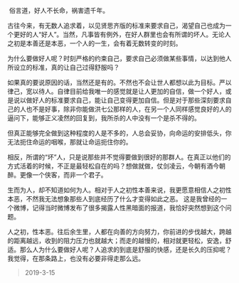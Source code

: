 ​	俗言道，好人不长命，祸害遗千年。

​	古往今来，有无数人追求着，以见贤思齐版的标准来要求自己，渴望自己也成为一个更好的人“好人”。当然，凡事皆有例外，在好人群里也会有所谓的坏人。无论人之初是本善还是本恶，一个人的一生，会有着无数转变的时刻。

​	为什么要做好人呢？时刻严格的约束自己，要求自己必须做某些事情，以达到他人所设立的标准，真的让自己过得舒服吗？

​	如果真的要说原因的话，当然还是有的。不然也不会让世人都想以此为目标。严以律己，宽以待人。自律目前给我唯一的感觉就是让人更加的自信，做一个好人，或是说以做好人的标准要求自己，能让自己变得更加自信。但是对于那些深刻要求自己的人也不是好事，除非你能做洪七公那样的人，在另一个人同样感觉良好的人的逼问下，能够正义凌然的回复到，我所杀的人中没有一个是杀不得的。

​	但真正能够完全做到这种程度的人是不多的，人总会妥协，向命运的安排低头，你无法扼住命运的咽喉，那就让命运扼住你的。

​	相反，所谓的“坏”人，只是说那些并不觉得要做到很好的那群人。在真正以他们的方式活着的时候，不正是最轻松自在的吗？想做就做，仗剑凌云，今朝有酒今朝醉。更像一个侠客，而非一个君子。

​	生而为人，却不知道如何为人。相对于人之初性本善来说，我更愿意相信人之初性本恶，不然我无法想象那些人到底经历了什么才变得如此之恶。 这是我曾经的一个微博，记得当时微博发布了很多揭露人性黑暗面的报道，我恰好突然想到这个问题。

​	人之初，性本恶。往后余生里，人都在向善的方向努力，你前进的步伐越大，跨越的距离越远，收到的阻力压力也就越大；而走的越慢的，相对就更轻松，安逸，舒适。那么人为什么要做好人呢？人追求的到底是舒服的快感，还是长久的压抑呢？我觉得，在那条路上，也没有必要非得走那么远。

> 2019-3-15